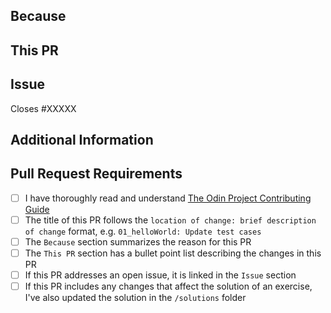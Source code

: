<!-- Thank you for taking the time to contribute to The Odin Project. In order to get this pull request (PR) merged in a reasonable amount of time, you must complete this entire template. -->

## Because

<!-- Summarize the purpose or reasons for this PR, e.g. what problem it solves or what benefit it provides. -->

## This PR

<!-- A bullet point list of one or more items describing the specific changes. -->

## Issue

<!--
If this PR closes an open issue in this repo, replace the XXXXX below with the issue number, e.g. Closes #2013.

If this PR closes an open issue in another TOP repo, replace the #XXXXX with the URL of the issue, e.g. Closes https://github.com/TheOdinProject/curriculum/issues/XXXXX

If this PR does not close, but is related to another issue or PR, you can link it as above without the 'Closes' keyword, e.g. 'Related to #2013'.
-->

Closes #XXXXX

## Additional Information

<!-- Any other information about this PR, such as a link to a Discord discussion. -->

## Pull Request Requirements

<!-- Replace the whitespace between the square brackets with an 'x', e.g. [x]. After you create the PR, they will become checkboxes that you can click on. -->

- [ ] I have thoroughly read and understand [The Odin Project Contributing Guide](https://github.com/TheOdinProject/.github/blob/main/CONTRIBUTING.md)
- [ ] The title of this PR follows the `location of change: brief description of change` format, e.g. `01_helloWorld: Update test cases`
- [ ] The `Because` section summarizes the reason for this PR
- [ ] The `This PR` section has a bullet point list describing the changes in this PR
- [ ] If this PR addresses an open issue, it is linked in the `Issue` section
- [ ] If this PR includes any changes that affect the solution of an exercise, I've also updated the solution in the `/solutions` folder
